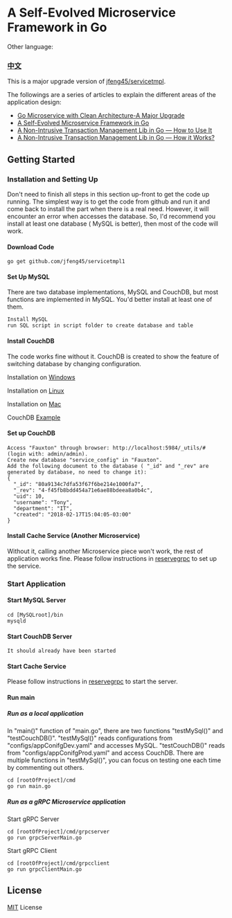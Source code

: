 # A Self-Evolved Microservice Framework in Go

Other language: 
### **[中文](README.zh.md)**

This is a major upgrade version of [jfeng45/servicetmpl](https://github.com/jfeng45/servicetmpl).

The followings are a series of articles to explain the different areas of the application design:

+ [Go Microservice with Clean Architecture-A Major Upgrade](
https://medium.com/@jfeng45/go-microservice-with-clean-architecture-a-major-upgrade-34a4cedb0b06)
+ [A Self-Evolved Microservice Framework in Go](https://medium.com/@jfeng45/a-self-evolved-microservice-framework-in-go-d9bf87c10ab0)
+ [A Non-Intrusive Transaction Management Lib in Go — How to Use It](https://medium.com/swlh/a-non-intrusive-transaction-management-lib-in-go-how-to-use-it-a3e751cc1dd4)
+ [A Non-Intrusive Transaction Management Lib in Go — How it Works?](https://medium.com/nerd-for-tech/a-non-intrusive-transaction-management-lib-in-go-how-it-works-51d4b2ede8af)


## Getting Started

### Installation and Setting Up

Don't need to finish all steps in this section up-front to get the code up running. The simplest way is to get the code from github and run it and come back to install the part when there is a real need. However, it will encounter an error when accesses the database. So, I'd recommend you install at least one database ( MySQL is better), then most of the code will work. 

#### Download Code

```
go get github.com/jfeng45/servicetmpl1
```

#### Set Up MySQL

There are two database implementations, MySQL and CouchDB, but most functions are implemented in MySQL. You'd better install at least one of them. 
```
Install MySQL
run SQL script in script folder to create database and table
```
#### Install CouchDB

The code works fine without it. CouchDB is created to show the feature of switching database by changing configuration.
 
Installation on [Windows](https://docs.couchdb.org/en/2.2.0/install/windows.html)

Installation on [Linux](https://docs.couchdb.org/en/2.2.0/install/unix.html)

Installation on [Mac](https://docs.couchdb.org/en/2.2.0/install/mac.html)

CouchDB [Example](https://github.com/go-kivik/kivik/wiki/Usage-Examples)

#### Set up CouchDB

```
Access "Fauxton" through browser: http://localhost:5984/_utils/# (login with: admin/admin).
Create new database "service_config" in "Fauxton".
Add the following document to the database ( "_id" and "_rev" are generated by database, no need to change it):
{
  "_id": "80a9134c7dfa53f67f6be214e1000fa7",
  "_rev": "4-f45fb8bdd454a71e6ae88bdeea8a0b4c",
  "uid": 10,
  "username": "Tony",
  "department": "IT",
  "created": "2018-02-17T15:04:05-03:00"
}
```
#### Install Cache Service (Another Microservice)

Without it, calling another Microservice piece won't work, the rest of application works fine. Please follow instructions in [reservegrpc](https://github.com/jfeng45/reservegrpc) to set up the service.

### Start Application

#### Start MySQL Server
```
cd [MySQLroot]/bin
mysqld
```

#### Start CouchDB Server
```
It should already have been started
```
#### Start Cache Service

Please follow instructions in [reservegrpc](https://github.com/jfeng45/reservegrpc) to start the server.

#### Run main

##### Run as a local application
In "main()" function of "main.go", there are two functions "testMySql()" and "testCouchDB()". 
"testMySql()" reads configurations from "configs/appConifgDev.yaml" and accesses MySQL. "testCouchDB()" reads from "configs/appConifgProd.yaml" and access CouchDB.
There are multiple functions in "testMySql()", you can focus on testing one each time by commenting out others.
```
cd [rootOfProject]/cmd
go run main.go
```
##### Run as a gRPC Microservice application

Start gRPC Server
```
cd [rootOfProject]/cmd/grpcserver
go run grpcServerMain.go
```
Start gRPC Client
```
cd [rootOfProject]/cmd/grpcclient
go run grpcClientMain.go
```

## License

[MIT](LICENSE.txt) License


